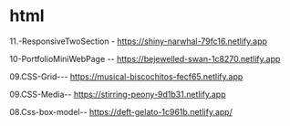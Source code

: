 # html 
  11.-ResponsiveTwoSection - https://shiny-narwhal-79fc16.netlify.app

  10-PortfolioMiniWebPage -- https://bejewelled-swan-1c8270.netlify.app
  
  09.CSS-Grid--- https://musical-biscochitos-fecf65.netlify.app
  
  09.CSS-Media-- https://stirring-peony-9d1b31.netlify.app
  
  08.Css-box-model-- https://deft-gelato-1c961b.netlify.app/

